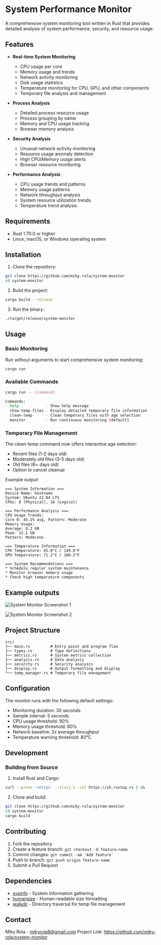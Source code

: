 # System Performance Monitor

A comprehensive system monitoring tool written in Rust that provides detailed analysis of system performance, security, and resource usage.

## Features

- **Real-time System Monitoring**
  - CPU usage per core
  - Memory usage and trends
  - Network activity monitoring
  - Disk usage statistics
  - Temperature monitoring for CPU, GPU, and other components
  - Temporary file analysis and management

- **Process Analysis**
  - Detailed process resource usage
  - Process grouping by name
  - Memory and CPU usage tracking
  - Browser memory analysis

- **Security Analysis**
  - Unusual network activity monitoring
  - Resource usage anomaly detection
  - High CPU/Memory usage alerts
  - Browser resource monitoring

- **Performance Analysis**
  - CPU usage trends and patterns
  - Memory usage patterns
  - Network throughput analysis
  - System resource utilization trends
  - Temperature trend analysis

## Requirements

- Rust 1.70.0 or higher
- Linux, macOS, or Windows operating system

## Installation

1. Clone the repository:
```bash
git clone https://github.com/miky-rola/system-monitor
cd system-monitor
```

2. Build the project:
```bash
cargo build --release
```

3. Run the binary:
```bash
./target/release/system-monitor
```

## Usage

### Basic Monitoring
Run without arguments to start comprehensive system monitoring:
```bash
cargo run
```

### Available Commands
```bash
cargo run -- [command]

Commands:
  help            - Show help message
  show-temp-files - Display detailed temporary file information
  clean-temp      - Clean temporary files with age selection
  monitor         - Run continuous monitoring (default)
```

### Temporary File Management
The clean-temp command now offers interactive age selection:
- Recent files (1-2 days old)
- Moderately old files (3-5 days old)
- Old files (6+ days old)
- Option to cancel cleanup

Example output:
```
=== System Information ===
Device Name: hostname
System: Ubuntu 22.04 LTS
CPUs: 8 (Physical), 16 (Logical)

=== Performance Analysis ===
CPU Usage Trends:
Core 0: 45.2% avg, Pattern: Moderate
Memory Usage:
Average: 8.2 GB
Peak: 12.1 GB
Pattern: Moderate

=== Temperature Information ===
CPU Temperature: 65.0°C / 149.0°F
GPU Temperature: 71.2°C / 160.2°F

=== System Recommendations ===
* Schedule regular system maintenance
* Monitor browser memory usage
* Check high temperature components
```

## Example outputs
![System Monitor Screenshot 1](https://res.cloudinary.com/dxbz61zly/image/upload/v1736711345/Screenshot_2025-01-12_193745_nmffv9.png)

![System Monitor Screenshot 2](https://res.cloudinary.com/dxbz61zly/image/upload/v1736711377/Screenshot_2025-01-12_194048_jofbyg.png)

## Project Structure

```
src/
├── main.rs         # Entry point and program flow
├── types.rs        # Type definitions
├── metrics.rs      # System metrics collection
├── analysis.rs     # Data analysis
├── security.rs     # Security analysis
├── display.rs      # Output formatting and display
└── temp_manager.rs # Temporary file management
```

## Configuration

The monitor runs with the following default settings:
- Monitoring duration: 30 seconds
- Sample interval: 5 seconds
- CPU usage threshold: 90%
- Memory usage threshold: 80%
- Network baseline: 2x average throughput
- Temperature warning threshold: 80°C

## Development

### Building from Source

1. Install Rust and Cargo:
```bash
curl --proto '=https' --tlsv1.2 -sSf https://sh.rustup.rs | sh
```

2. Clone and build:
```bash
git clone https://github.com/miky-rola/system-monitor
cd system-monitor
cargo build
```

## Contributing

1. Fork the repository
2. Create a feature branch: `git checkout -b feature-name`
3. Commit changes: `git commit -am 'Add feature'`
4. Push to branch: `git push origin feature-name`
5. Submit a Pull Request

## Dependencies

- [sysinfo](https://crates.io/crates/sysinfo) - System information gathering
- [humansize](https://crates.io/crates/humansize) - Human-readable size formatting
- [walkdir](https://crates.io/crates/walkdir) - Directory traversal for temp file management

## Contact

Miky Rola - mikyrola8@gmail.com
Project Link: https://github.com/miky-rola/system-monitor